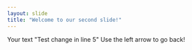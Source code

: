 ```yaml
---
layout: slide
title: "Welcome to our second slide!"
---
```

Your text "Test change in line 5"
Use the left arrow to go back!
